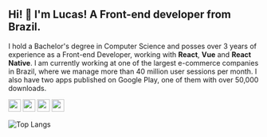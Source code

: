 ## Hi! 👋 I'm Lucas! A Front-end developer from Brazil.
I hold a Bachelor's degree in Computer Science and posses over 3 years of experience as a Front-end Developer, working with **React**, **Vue** and **React Native**. I am currently working at one of the largest e-commerce companies in Brazil, where we manage more than 40 million user sessions per month. I also have two apps published on Google Play, one of them with over 50,000 downloads.

<a href="https://lucasribeiro.dev"><img src="https://img.shields.io/badge/website-%23f5b43d.svg?&style=for-the-badge&logo=googleearth&logoColor=black" height=25></a>
<a href="https://www.linkedin.com/in/lucasviribeiro"><img src="https://img.shields.io/badge/linkedin-%23f5b43d.svg?&style=for-the-badge&logo=linkedin&logoColor=black" height=25></a>
<a href="mailto:lucasvribeiro14@gmail.com"><img src="https://img.shields.io/badge/gmail-%23f5b43d.svg?&style=for-the-badge&logo=gmail&logoColor=black" height=25></a>
<a href="https://www.instagram.com/lucasvribeiro_"><img src="https://img.shields.io/badge/instagram-%23f5b43d.svg?&style=for-the-badge&logo=instagram&logoColor=black" height=25></a>

![Top Langs](https://github-readme-stats.vercel.app/api/top-langs/?username=lucasvribeiro&layout=compact&text_color=f5b43d&bg_color=151515&hide=css,html,php)
